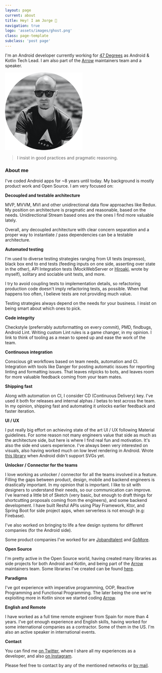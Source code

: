 ```yaml
---
layout: page
current: about
title: Hey! I am Jorge 👋
navigation: true
logo: 'assets/images/ghost.png'
class: page-template
subclass: 'post page'
---
```


I'm an Android developer currently working for [47 Degrees](https://www.47deg.com) as Android & Kotlin Tech Lead. I am also part of the [Arrow](https://arrow-kt.io) maintainers team and a speaker.

<img src="../assets/images/portrait.png" alt="My portrait pic" style="width:256px;height:256px">

> I insist in good practices and pragmatic reasoning.

### About me

I've coded Android apps for ~8 years until today. My background is mostly product work and Open Source. I am very focused on:

**Decoupled and testable architecture**

MVP, MVVM, MVI and other unidirectional data flow approaches like Redux. My position on architecture is pragmatic and reasonable, based on the needs. Unidirectional Stream based ones are the ones I find more valuable lately.

Overall, any decoupled architecture with clear concern separation and a proper way to instantiate / pass dependencies can be a testable architecture.

**Automated testing**

I'm used to diverse testing strategies ranging from UI tests (espresso), black box end to end tests (feeding inputs on one side, asserting over state in the other), API Integration tests (MockWebServer or [Hiroaki](https://github.com/jorgeCastilloPrz/hiroaki), wrote by myself), solitary and sociable unit tests, and more.

I try to avoid coupling tests to implementation details, so refactoring production code doesn't imply refactoring tests, as possible. When that happens too often, I believe tests are not providing much value.

Testing strategies always depend on the needs for your business. I insist on being smart about which ones to pick.

**Code integrity**

Checkstyle (preferrably autoformatting on every commit), PMD, findbugs, Android Lint. Writing custom Lint rules is a game changer, in my opinion. I link to think of tooling as a mean to speed up and ease the work of the team.

**Continuous integration**

Conscious git workflows based on team needs, automation and CI. Integration with tools like Danger for posting automatic issues for reporting linting and formatting issues. That leaves nitpicks to bots, and leaves room for more valuable feedback coming from your team mates.

**Shipping fast**

Along with automation on CI, I consider CD (Continuous Delivery) key. I've used it both for releases and internal alphas / betas to test across the team. In my opinion, shipping fast and automating it unlocks earlier feedback and faster iteration.

**UI / UX**

I put really big effort on achieving state of the art UI / UX following Material guidelines. For some reason not many engineers value that side as much as the architecture side, but here is where I find real fun and motivation. It's also the side end users experience. I've always been very interested on visuals, also having worked much on low level rendering in Android. Wrote [this library](https://github.com/jorgeCastilloPrz/AndroidFillableLoaders) when Android didn't support SVGs yet.

**Unlocker / Connector for the teams**

I love working as unlocker / connector for all the teams involved in a feature. Filling the gaps between product, design, mobile and backend engineers is drastically important. In my opinion that is important. I like to sit with designers to understand their needs, so our communication can improve. I've learned a little bit of Sketch (very basic, but enough to draft things for shortcutting proposals coming from the engineers), and some backend development. I have built Resful APIs using Play Framework, Ktor, and Spring Boot for side project apps, when serverless is not enough (e.g: Firebase).

I've also worked on bringing to life a few design systems for different companies (for the Android side).

Some product companies I've worked for are [Jobandtalent](https://www.jobandtalent.com/) and [GoMore](https://gomore.dk/).

**Open Source**

I'm pretty active in the Open Source world, having created many libraries as side projects for both Android and Kotlin, and being part of the [Arrow](https://arrow-kt.io/) maintainers team. Some libraries I've created can be found [here](https://github.com/JorgeCastilloPrz/).

**Paradigms**

I've got experience with imperative programming, OOP, Reactive Programming and Functional Programming. The later being the one we're exploiting more in Kotlin since we started coding [Arrow](https://arrow-kt.io/).

**English and Remote**

I have worked as a full time remote engineer from Spain for more than 4 years. I've got enough experience and English skills, having worked for some international companies as a contractor. Some of them in the US. I'm also an active speaker in international events.

**Contact**

You can find me [on Twitter](https://www.twitter.com/JorgeCastilloPR), where I share all my experiences as a developer, and also [on Instagram](https://www.instagram.com/jorgecastillopr).


Please feel free to contact by any of the mentioned networks or [by mail](mailto:jorge.castillo.prz@gmail.com).
